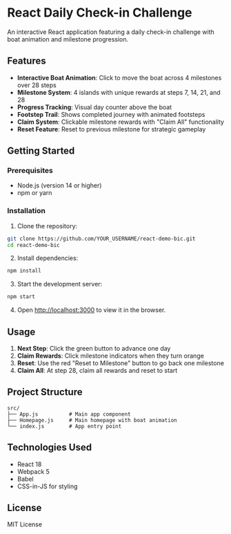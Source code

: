 # React Daily Check-in Challenge

An interactive React application featuring a daily check-in challenge with boat animation and milestone progression.

## Features

- **Interactive Boat Animation**: Click to move the boat across 4 milestones over 28 steps
- **Milestone System**: 4 islands with unique rewards at steps 7, 14, 21, and 28
- **Progress Tracking**: Visual day counter above the boat
- **Footstep Trail**: Shows completed journey with animated footsteps
- **Claim System**: Clickable milestone rewards with "Claim All" functionality
- **Reset Feature**: Reset to previous milestone for strategic gameplay

## Getting Started

### Prerequisites
- Node.js (version 14 or higher)
- npm or yarn

### Installation

1. Clone the repository:
```bash
git clone https://github.com/YOUR_USERNAME/react-demo-bic.git
cd react-demo-bic
```

2. Install dependencies:
```bash
npm install
```

3. Start the development server:
```bash
npm start
```

4. Open [http://localhost:3000](http://localhost:3000) to view it in the browser.

## Usage

1. **Next Step**: Click the green button to advance one day
2. **Claim Rewards**: Click milestone indicators when they turn orange
3. **Reset**: Use the red "Reset to Milestone" button to go back one milestone
4. **Claim All**: At step 28, claim all rewards and reset to start

## Project Structure

```
src/
├── App.js          # Main app component
├── Homepage.js     # Main homepage with boat animation
└── index.js        # App entry point
```

## Technologies Used

- React 18
- Webpack 5
- Babel
- CSS-in-JS for styling

## License

MIT License